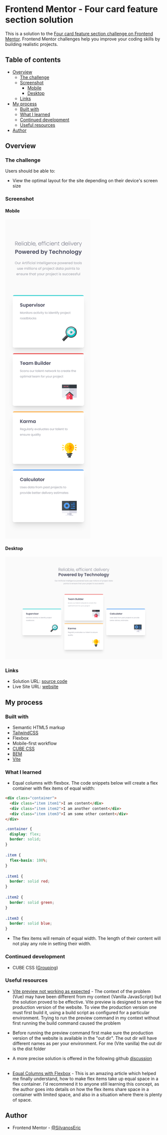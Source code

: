 # Frontend Mentor - Four card feature section solution

This is a solution to the [Four card feature section challenge on Frontend Mentor](https://www.frontendmentor.io/challenges/four-card-feature-section-weK1eFYK). Frontend Mentor challenges help you improve your coding skills by building realistic projects.

## Table of contents

- [Overview](#overview)
  - [The challenge](#the-challenge)
  - [Screenshot](#screenshot)
    - [Mobile](#mobile)
    - [Desktop](#desktop)
  - [Links](#links)
- [My process](#my-process)
  - [Built with](#built-with)
  - [What I learned](#what-i-learned)
  - [Continued development](#continued-development)
  - [Useful resources](#useful-resources)
- [Author](#author)

## Overview

### The challenge

Users should be able to:

- View the optimal layout for the site depending on their device's screen size

### Screenshot

#### Mobile

![Mobile Screenshot](./mobile.png)

#### Desktop

![Desktop Screenshot](./desktop.png)

### Links

- Solution URL: [source code](https://github.com/SilvanosEric/fem-four-card-feature-section)
- Live Site URL: [website](https://silvanoseric.github.io/fem-four-card-feature-section/)

## My process

### Built with

- Semantic HTML5 markup
- [TailwindCSS](https://tailwindcss.com/)
- Flexbox
- Mobile-first workflow
- [CUBE CSS](https://cube.fyi/)
- [BEM](http://getbem.com/)
- [Vite](https://vitejs.dev/)

### What I learned

- Equal columns with flexbox. The code snippets below will create a flex container with flex items of equal width:

```html
<div class="container">
  <div class="item item1">I am content</div>
  <div class="item item2">I am another content</div>
  <div class="item item3">I am some other content</div>
</div>
```

```css
.container {
  display: flex;
  border: solid;
}

.item {
  flex-basis: 100%;
}

.item1 {
  border: solid red;
}

.item2 {
  border: solid green;
}

.item3 {
  border: solid blue;
}
```

- The flex items will remain of equal width. The length of their content will not play any role in setting their width.

### Continued development

- CUBE CSS ([Grouping](https://cube.fyi/grouping.html#grouping))

### Useful resources

- [Vite preview not working as expected](https://stackoverflow.com/questions/71925749/why-am-i-getting-cannot-get-in-localhost-for-vue-npm-run-serve) - The context of the problem (Vue) may have been different from my context (Vanilla JavasScript) but the solution proved to be effective. Vite preview is designed to serve the production version of the website. To view the production version one must first build it, using a build script as configured for a particular environment. Trying to run the preview command in my context without first running the build command caused the problem
- Before running the preview command first make sure the production version of the website is available in the "out dir". The out dir will have different names as per your environment. For me (Vite vanilla) the out dir is the dist folder

- A more precise solution is offered in the following github [discussion](https://github.com/vitejs/vite/discussions/4572)
  <br><br>

- [Equal Columns with Flexbox](https://css-tricks.com/equal-columns-with-flexbox-its-more-complicated-than-you-might-think/) - This is an amazing article which helped me finally understand, how to make flex items take up equal space in a flex container. I'd recommend it to anyone still learning this concept, as the author goes into details on how the flex items share space in a container with limited space, and also in a situation where there is plenty of space.

## Author

- Frontend Mentor - [@SilvanosEric](https://www.frontendmentor.io/profile/SilvanosEric)